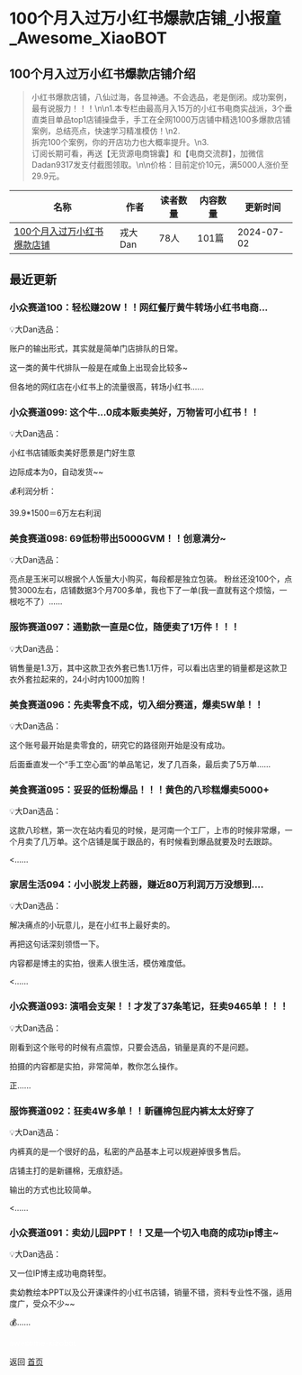 # 100个月入过万小红书爆款店铺_小报童_Awesome_XiaoBOT

## 100个月入过万小红书爆款店铺介绍
> 小红书爆款店铺，八仙过海，各显神通。不会选品，老是倒闭。成功案例，最有说服力！！！\n\n1.本专栏由最高月入15万的小红书电商实战派，3个垂直类目单品top1店铺操盘手，手工在全网1000万店铺中精选100多爆款店铺案例，总结亮点，快速学习精准模仿！\n2.  
拆完100个案例，你的开店功力也大概率提升。\n3.  
订阅长期可看，再送【无货源电商锦囊】和【电商交流群】，加微信Dadan9317发支付截图领取。\n\n价格：目前定价10元，满5000人涨价至29.9元。  
  


|名称|作者|读者数量|内容数量|更新时间|
|---|---|---|---|---|
|[100个月入过万小红书爆款店铺](https://xiaobot.net/p/rsq9316?refer=0b133df9-27dc-423b-8101-639049001c13)|戎大Dan|78人|101篇|2024-07-02|

## 最近更新
### 小众赛道100：轻松赚20W！！网红餐厅黄牛转场小红书电商...

💡大Dan选品：

账户的输出形式，其实就是简单门店排队的日常。

这一类的黄牛代排队一般是在咸鱼上出现会比较多~

但各地的网红店在小红书上的流量很高，转场小红书......

### 小众赛道099: 这个牛...0成本贩卖美好，万物皆可小红书！！

💡大Dan选品：

小红书店铺贩卖美好愿景是门好生意

边际成本为0，自动发货~~

💰利润分析：

39.9*1500＝6万左右利润

### 美食赛道098: 69低粉带出5000GVM！！创意满分~

💡大Dan选品：

亮点是玉米可以根据个人饭量大小购买，每段都是独立包装。
粉丝还没100个，点赞3000左右，店铺数据3个月700多单，我也下了一单(我一直就有这个烦恼，一根吃不了）......

### 服饰赛道097：通勤款一直是C位，随便卖了1万件！！！

💡大Dan选品：

销售量是1.3万，其中这款卫衣外套已售1.1万件，可以看出店里的销量都是这款卫衣外套拉起来的，24小时内1000加购！

### 美食赛道096：先卖零食不成，切入细分赛道，爆卖5W单！！

💡大Dan选品：

这个账号最开始是卖零食的，研究它的路径刚开始是没有成功。

后面垂直发一个“手工空心面”的单品笔记，发了几百条，最后卖了5万单......

### 美食赛道095：妥妥的低粉爆品！！！黄色的八珍糕爆卖5000+

💡大Dan选品：

这款八珍糕，第一次在站内看见的时候，是河南一个工厂，上市的时候非常爆，一个月卖了几万单。这个店铺是属于跟品的，有时候看到爆品就要及时去跟踪。

<......

### 家居生活094：小小脱发上药器，赚近80万利润万万没想到....

💡大Dan选品：

解决痛点的小玩意儿，是在小红书上最好卖的。

再把这句话深刻领悟一下。

内容都是博主的实拍，很素人很生活，模仿难度低。

<......

### 小众赛道093: 演唱会支架！！才发了37条笔记，狂卖9465单！！！

💡大Dan选品：

刚看到这个账号的时候有点震惊，只要会选品，销量是真的不是问题。

拍摄的内容都是实拍，非常简单，教你怎么操作。

正......

### 服饰赛道092：狂卖4W多单！！新疆棉包屁内裤太太好穿了

💡大Dan选品：

内裤真的是一个很好的品，私密的产品基本上可以规避掉很多售后。

店铺主打的是新疆棉，无痕舒适。

输出的方式也比较简单。

<......

### 小众赛道091：卖幼儿园PPT！！又是一个切入电商的成功ip博主~

💡大Dan选品：

又一位IP博主成功电商转型。

卖幼教绘本PPT以及公开课课件的小红书店铺，销量不错，资料专业性不强，适用度广，受众不少~~

💰......


<a href="https://github.com/Reno9527/awesome-xiaobot" style="color: white; text-decoration: none;">awesome-xiaobot</a>

返回 [首页](../README.md)
